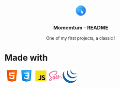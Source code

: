 <div align="center">
  <img src="style/media/favicon-32.png" alt="Momemtum" width="40" height="40">
  <h3>Momemtum - README</h3>
  <p>One of my first projects, a classic !</p>
</div>

# Made with
<img src="style/media/html5.png" alt="HTML5"><img src="style/media/css.png" alt="CSS3"><img src="style/media/javascript.png" alt="JavaScript"><img src="style/media/sass.png" alt="Sass"><img src="style/media/jquery.png" alt="JQuery">
